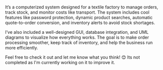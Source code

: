 It’s a computerized system designed for a textile factory to manage orders, track stock,
and monitor costs like transport. The system includes cool features like password protection, dynamic product searches, automatic quote-to-order conversion,
and inventory alerts to avoid stock shortages.

I’ve also included a well-designed GUI, database integration, and UML diagrams to visualize how everything works.
The goal is to make order processing smoother, keep track of inventory, and help the business run more efficiently.

Feel free to check it out and let me know what you think! 😊
Its not completed as I'm currently working on it to improve it.
